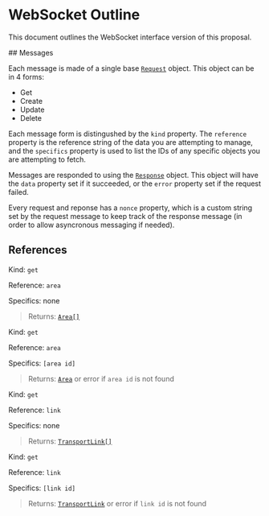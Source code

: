 # WebSocket Outline

This document outlines the WebSocket interface version of this proposal.

## Messages

Each message is made of a single base [`Request`](websocket.ts#L41) object. This object can be in 4 forms:

- Get
- Create
- Update
- Delete

Each message form is distingushed by the `kind` property. The `reference` property is the reference string of the data you are attempting to manage, and the `specifics` property is used to list the IDs of any specific objects you are attempting to fetch.

Messages are responded to using the [`Response`](websocket.ts#L58) object. This object will have the `data` property set if it succeeded, or the `error` property set if the request failed.

Every request and reponse has a `nonce` property, which is a custom string set by the request message to keep track of the response message (in order to allow asyncronous messaging if needed).

## References

Kind: `get`

Reference: `area`

Specifics: none

> Returns: [`Area[]`](models.ts#L78)

Kind: `get`

Reference: `area`

Specifics: `[area id]`

> Returns: [`Area`](models.ts#L78) or error if `area id` is not found

Kind: `get`

Reference: `link`

Specifics: none

> Returns: [`TransportLink[]`](models.ts#L91)

Kind: `get`

Reference: `link`

Specifics: `[link id]`

> Returns: [`TransportLink`](models.ts#L91) or error if `link id` is not found
